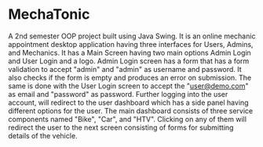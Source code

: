 # MechaTonic
A 2nd semester OOP project built using Java Swing. It is an online mechanic appointment desktop application having three interfaces for Users, Admins, and Mechanics. It has a Main Screen having two main options Admin Login and User Login and a logo. Admin Login screen has a form that has a form validation to accept "admin" and "admin" as username and password. It also checks if the form is empty and produces an error on submission. The same is done with the User Login screen to accept the "user@demo.com" as email and "password" as password. Further logging into the user account, will redirect to the user dashboard which has a side panel having different options for the user. The main dashboard consists of three service components named "Bike", "Car", and "HTV". Clicking on any of them will redirect the user to the next screen consisting of forms for submitting details of the vehicle.
